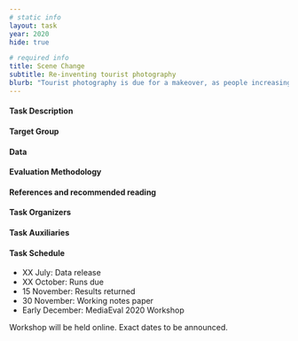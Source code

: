 ```yaml
---
# static info
layout: task
year: 2020
hide: true

# required info
title: Scene Change
subtitle: Re-inventing tourist photography
blurb: "Tourist photography is due for a makeover, as people increasingly avoid travel due to environmental or safety concerns. In this task, participants create image composites given a photo of a person, change the background to a popular tourist site. The special twist: a Scene Change photo must be fun without being deceptive. In other words, the photo fools you at first, but is identifiable as a composite upon closer inspection."
---
```


<!-- # please respect the structure below-->


#### Task Description


#### Target Group


#### Data


#### Evaluation Methodology


#### References and recommended reading
<!-- # Please use the ACM format for references https://www.acm.org/publications/authors/reference-formatting (but no DOI needed)-->
<!-- # The paper title should be a hyperlink leading to the paper online-->

#### Task Organizers
<!-- # add the email address of the contact organizer-->

#### Task Auxiliaries
<!-- # if there are people helping with the task, but are not bearing the main responsibility for the task, they are auxiliaries. Please delete this heading if you have no auxiliaries-->

#### Task Schedule
* XX July: Data release <!-- # Replace XX with your date. Latest possible is 31 July-->
* XX October: Runs due <!-- # Replace XX with your date. Latest possible is 31 October-->
* 15 November: Results returned  <!-- Fixed. Please do not change-->
* 30 November: Working notes paper  <!-- Fixed. Please do not change-->
* Early December: MediaEval 2020 Workshop <!-- Fixed. Please do not change-->

Workshop will be held online. Exact dates to be announced.
